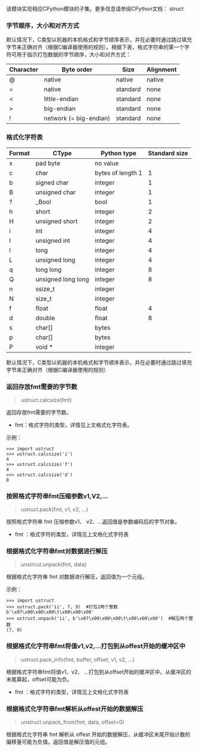 该模块实现相应CPython模块的子集。更多信息请参阅CPython文档：
struct

### 字节顺序，大小和对齐方式
默认情况下，C类型以机器的本机格式和字节顺序表示，并在必要时通过跳过填充字节来正确对齐（根据C编译器使用的规则）。根据下表，格式字符串的第一个字符可用于指示打包数据的字节顺序，大小和对齐方式：

|Character|Byte order |Size|Alignment|
|---------|-----------|----|---------|
|@|native|native|native|
|=|native|standard|none|
|<|little-endian|standard|none|
|>|big-endian|standard|none|
|!|network (= big-endian)|standard|none|
### 格式化字符表
|Format|CType|Python type|Standard size|
|------|-----|-----------|-------------|
|x|pad byte|no value| |
|c|char|bytes of length 1|1|
|b|signed char|integer|1|
|B|unsigned char|integer|1|
|?|_Bool|bool|1|
|h|short|integer|2|
|H|unsigned short|integer|2|
|i|int|integer|4|
|I|unsigned int|integer|4|
|l|long|integer|4|
|L|unsigned long|integer|4|
|q|long long|integer|8|
|Q|unsigned long long|integer|8|
|n|ssize_t|integer| |
|N|size_t|integer| |
|f|float|float|4|
|d|double|float|8|
|s|char[]|bytes| |
|p|char[]|bytes| |
|P|void *|integer| |

默认情况下，C类型以机器的本机格式和字节顺序表示，并在必要时通过跳过填充字节来正确对齐（根据C编译器使用的规则）

### 返回存放fmt需要的字节数
>ustruct.calcsize(fmt)

返回存放fmt需要的字节数。
- fmt：格式字符的类型，详情见上文格式化字符表。

示例：

	>>> import ustruct
	>>> ustruct.calcsize('i')
	4
	>>> ustruct.calcsize('f')
	4
	>>> ustruct.calcsize('d')
	8
### 按照格式字符串fmt压缩参数v1,V2,...
>ustruct.pack(fmt, v1, v2, ...)

按照格式字符串 fmt 压缩参数v1、 v2、…返回值是参数编码后的字节对象。
- fmt ：格式字符的类型，详情见上文格化式字符表

### 根据格式化字符串fmt对数据进行解压
>unstrcut.unpack(fmt, data)

根据格式化字符串 fmt 对数据进行解压，返回值为一个元组。

示例：

	>>> import ustruct
	>>> ustruct.pack('ii', 7, 9)  #打包2两个整数
	b'\x07\x00\x00\x00\t\x00\x00\x00'
	>>> ustruct.unpack('ii', b'\x07\x00\x00\x00\t\x00\x00\x00')  #解压两个整数
	(7, 9)

### 根据格式化字符串fmt将值v1,v2,...打包到从offest开始的缓冲区中
>ustruct.pack_info(fmt, buffer, offset, v1, v2, ...)

根据格式字符串fmt将值v1、v2、 …打包到从offset开始的缓冲区中。从缓冲区的末尾算起，offset可能为负。
- fmt ：格式字符的类型，详情见上文格化式字符表

### 根据格式化字符串fmt解析从offest开始的数据解压
>unstruct.unpack_from(fmt, data, offset=0)

根据格式化字符串 fmt 解析从 offest 开始的数据解压，从缓冲区末尾开始计数的偏移量可能为负值。返回值是解压值的元组。



